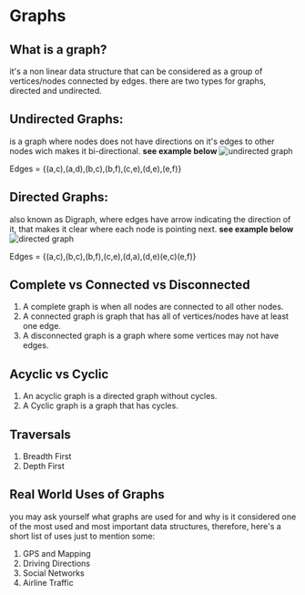 # Graphs
## What is a graph? 
it's a non linear data structure that can be considered as a group of vertices/nodes connected by edges.
there are two types for graphs, directed and undirected.
## Undirected Graphs:
is a graph where nodes does not have directions on it's edges to other nodes wich makes it bi-directional.
**see example below**
![undirected graph](https://codefellows.github.io/common_curriculum/data_structures_and_algorithms/Code_401/class-35/resources/assets/UndirectedGraph.PNG)

Edges = {(a,c),(a,d),(b,c),(b,f),(c,e),(d,e),(e,f)}

## Directed Graphs:
also known as Digraph, where edges have arrow indicating the direction of it, that makes it clear where each node is pointing next.
**see example below**
![directed graph](https://codefellows.github.io/common_curriculum/data_structures_and_algorithms/Code_401/class-35/resources/assets/DirectedGraph.PNG)

Edges = {(a,c),(b,c),(b,f),(c,e),(d,a),(d,e)(e,c)(e,f)}

## Complete vs Connected vs Disconnected
1. A complete graph is when all nodes are connected to all other nodes.
2. A connected graph is graph that has all of vertices/nodes have at least one edge.
3. A disconnected graph is a graph where some vertices may not have edges.

## Acyclic vs Cyclic
1. An acyclic graph is a directed graph without cycles.
2. A Cyclic graph is a graph that has cycles.

## Traversals
1. Breadth First
2. Depth First

## Real World Uses of Graphs
you may ask yourself what graphs are used for and why is it considered one of the most used and most important data structures, therefore, here's a short list of uses just to mention some:
1. GPS and Mapping
2. Driving Directions
3. Social Networks
4. Airline Traffic

